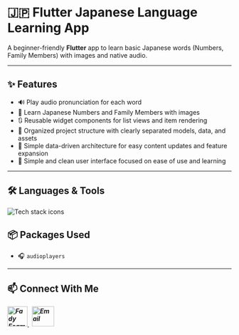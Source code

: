 # 🇯🇵 Flutter Japanese Language Learning App

A beginner-friendly **Flutter** app to learn basic Japanese words (Numbers, Family Members) with images and native audio.

---

## ✨ Features

- 🔊 Play audio pronunciation for each word 
- 🧩 Learn Japanese Numbers and Family Members with images
- 🔃 Reusable widget components for list views and item rendering  
- 📁 Organized project structure with clearly separated models, data, and assets  
- 🧠 Simple data-driven architecture for easy content updates and feature expansion
- 🧱 Simple and clean user interface focused on ease of use and learning  
---

## 🛠️ Languages & Tools

<p align="left"> 
          <img src="https://skillicons.dev/icons?i=flutter,dart,vscode,git,github" alt="Tech stack icons" />
</p

---

## 📦 Packages Used

- 🎧 `audioplayers`

---

## 📫 Connect With Me
<h5 align="left"> 
<a href="https://www.linkedin.com/in/fady-esam/" target="_blank"> 
  <img src="https://raw.githubusercontent.com/rahuldkjain/github-profile-readme-generator/master/src/images/icons/Social/linked-in-alt.svg" alt="Fady Esam" height="45" width="45" /> 
  </a> 
   &nbsp;
  <a href="mailto:fady.esam.0101@gmail.com" target="_blank"> 
    <img src="https://cdn-icons-png.flaticon.com/512/732/732200.png" alt="Email" height="45" width="50" /> 
</a> 
</h5>


